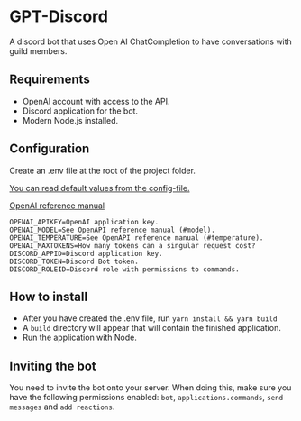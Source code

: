 # GPT-Discord

A discord bot that uses Open AI ChatCompletion to have conversations with guild members.

## Requirements

- OpenAI account with access to the API.
- Discord application for the bot.
- Modern Node.js installed.

## Configuration

Create an .env file at the root of the project folder.

[You can read default values from the config-file.](https://github.com/ahoys/gpt-discord/blob/main/src/config.ts)

[OpenAI reference manual](https://platform.openai.com/docs/api-reference/completions/create)

```
OPENAI_APIKEY=OpenAI application key.
OPENAI_MODEL=See OpenAPI reference manual (#model).
OPENAI_TEMPERATURE=See OpenAPI reference manual (#temperature).
OPENAI_MAXTOKENS=How many tokens can a singular request cost?
DISCORD_APPID=Discord application key.
DISCORD_TOKEN=Discord Bot token.
DISCORD_ROLEID=Discord role with permissions to commands.
```

## How to install

- After you have created the .env file, run `yarn install && yarn build`
- A `build` directory will appear that will contain the finished application.
- Run the application with Node.

## Inviting the bot

You need to invite the bot onto your server. When doing this, make sure you have the following permissions enabled: `bot`, `applications.commands`, `send messages` and `add reactions`.
